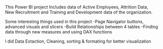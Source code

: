 This Power BI project Includes data of Active Employees, Attrition Data, New Recruitment and Training and Development data of the organization.

Some interesting things used in this project
-Page Navigator buttons, advanced visuals and slicers
-Build Relationships between 4 tables
-Finding data through new measures and using DAX functions

I did Data Extaction, Cleaning, sorting & formating for better visualization
